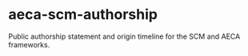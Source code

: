 # aeca-scm-authorship
Public authorship statement and origin timeline for the SCM and AECA frameworks.
